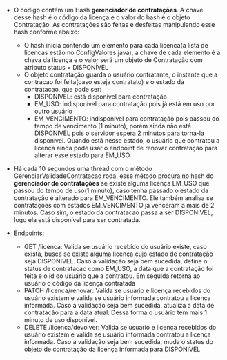 - O código contém um Hash <b>gerenciador de contratações</b>. A chave desse hash é o código da licença e o valor do hash é o objeto Contratação. As contratações são feitas e desfeitas manipulando esse hash conforme abaixo:
	- O hash inicia contendo um elemento para cada licenca(a lista de licencas estão no ConfigValores.java), a chave de cada elemento é a chava da licença e o valor será um objeto de Contratação com atributo status = DISPONÍVEL
	- O objeto contratação guarda o usuário contratante, o instante que a contracao foi feita(caso esteja contratato) e o estado da contratacao, que pode ser:
		- DISPONIVEL: está disponível para contratação
		- EM_USO: indisponível para contratação pois já está em uso por outro usuário
		- EM_VENCIMENTO: indisponível para contratação pois passou do tempo de vencimento (1 minuto), porém ainda não está DISPONIVEL pois o servidor espera 2 minutos para torna-la disponível. Quando está nesse estado, o usuário que contratou a licença ainda pode usar o endpoint de renovar contratação para alterar esse estado para EM_USO
- Há cada 10 segundos uma thread com o método GerenciarValidadeContratacao roda, esse método procura no hash do <b>gerenciador de contratações</b> se existe alguma licença EM_USO que passou do tempo de uso(1 minuto), caso tenha passado o estado da contratação é alterado para EM_VENCIMENTO.
Ele também analisa se contratações com estados EM_VENCIMENTO já venceram a mais de 2 minutos. Caso sim, o estado da contratacao passa a ser DISPONIVEL, logo ela está disponível para ser contratada.

- Endpoints: 
	- GET /licenca: Valida se usuário recebido do usuário existe, caso exista, busca se existe alguma licença cujo estado de contratação seja DISPONIVEL. Caso a validação seja bem sucedida, define o status de contratacao como EM_USO, a data que a contratação foi feita e o id do usuário que a contratou. Em seguida retorna ao usuário o código da licença contratada
	- PATCH /licenca/renovar: Valida se usuario e licença recebidos do usuário existem e valida se usuário informada contratou a licença informada. Caso a validação seja bem sucedida, atualiza a data de contratação para a data atual. Dessa forma o usuário tem mais 1 minuto de uso disponível.
	- DELETE /licenca/devolver: Valida se usuario e licença recebidos do usuário existem e valida se usuário informada contratou a licença informada. Caso a validação seja bem sucedida, muda o status do objeto de contratação da licença informada para DISPONIVEL

